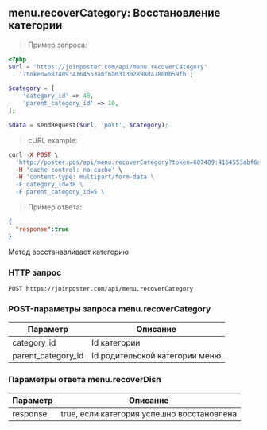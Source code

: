 ## menu.recoverCategory: Восстановление категории

> Пример запроса:

```php
<?php
$url = 'https://joinposter.com/api/menu.recoverCategory'
 . '?token=687409:4164553abf6a031302898da7800b59fb';

$category = [
    'category_id' => 48,
    'parent_category_id' => 10,
];

$data = sendRequest($url, 'post', $category);
```

> cURL example:

```php
curl -X POST \
  'http://poster.pos/api/menu.recoverCategory?token=687409:4164553abf6a031302898da7800b59fb' \
  -H 'cache-control: no-cache' \
  -H 'content-type: multipart/form-data \
  -F category_id=38 \
  -F parent_category_id=5 \

```

> Пример ответа:

```json
{  
  "response":true
}
```

Метод восстанавливает категорию

### HTTP запрос

`POST https://joinposter.com/api/menu.recoverCategory`

### POST-параметры запроса menu.recoverCategory

Параметр | Описание
-------- | --------
category_id | Id категории
parent_category_id | Id родительской категории меню

### Параметры ответа menu.recoverDish

Параметр | Описание
-------- | --------
response | true, если категория успешно восстановлена

